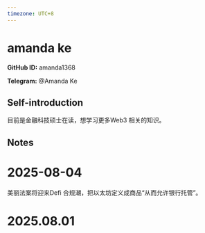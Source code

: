 ```yaml
---
timezone: UTC+8
---
```


# amanda ke

**GitHub ID:** amanda1368

**Telegram:** @Amanda Ke

## Self-introduction

目前是金融科技硕士在读，想学习更多Web3 相关的知识。

## Notes

<!-- Content_START -->
# 2025-08-04

美丽法案将迎来Defi 合规潮，把以太坊定义成商品“从而允许银行托管”。


# 2025.08.01


<!-- Content_END -->
